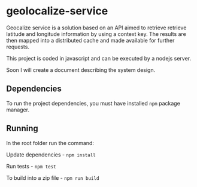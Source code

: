 # geolocalize-service

Geocalize service is a solution based on an API
aimed to retrieve retrieve latitude and longitude information
by using a context key. The results are then mapped into a distributed
cache and made available for further requests.

This project is coded in javascript and can be executed by a nodejs server.  

Soon I will create a document describing the system design.


## Dependencies

To run the project dependencies, you must have installed `npm` package manager.

## Running

In the root folder run the command:

Update dependencies - `npm install`

Run tests - `npm test`

To build into a zip file - `npm run build`
